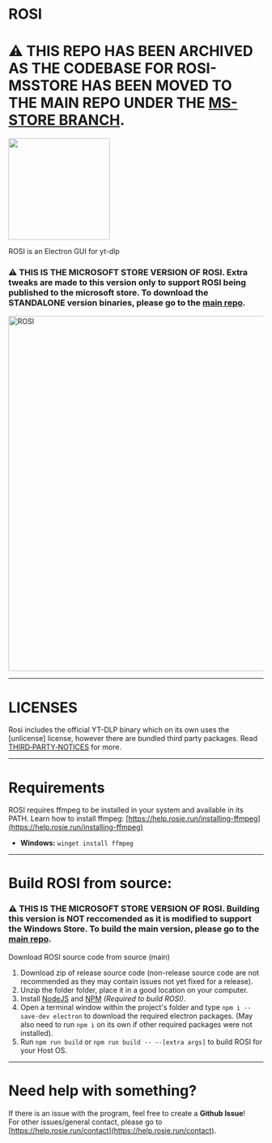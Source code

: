 # ROSI

# ⚠️ THIS REPO HAS BEEN ARCHIVED AS THE CODEBASE FOR ROSI-MSSTORE HAS BEEN MOVED TO THE MAIN REPO UNDER THE [MS-STORE BRANCH](https://github.com/BurntToasters/ROSI/tree/ms-store).

[<img src="https://get.microsoft.com/images/en-us%20dark.svg" width="200"/>](https://apps.microsoft.com/detail/9p4q134b2jw3?referrer=appbadge&mode=direct)

ROSI is an Electron GUI for yt-dlp

### ⚠️ THIS IS THE MICROSOFT STORE VERSION OF ROSI. Extra tweaks are made to this version only to support ROSI being published to the microsoft store. To download the STANDALONE version binaries, please go to the [main repo](https://github.com/BurntToasters/ROSI).

<img width="700" alt="ROSI" src="https://github.com/user-attachments/assets/52694114-57a3-487e-837b-6bf5d4960ba3" />

___

# LICENSES

Rosi includes the official YT-DLP binary which on its own uses the [unlicense] license, however there are bundled third party packages. Read [THIRD‑PARTY‑NOTICES](THIRD‑PARTY‑NOTICES.md) for more.

___

# Requirements

ROSI requires ffmpeg to be installed in your system and available in its PATH.
Learn how to install ffmpeg: [https://help.rosie.run/installing-ffmpeg](https://help.rosie.run/installing-ffmpeg)
- **Windows:** `winget install ffmpeg`
___

# Build ROSI from source:

### ⚠️ THIS IS THE MICROSOFT STORE VERSION OF ROSI. Building this version is NOT reccomended as it is modified to support the Windows Store. To build the main version, please go to the [main repo](https://github.com/BurntToasters/ROSI).

Download ROSI source code from source (main)
1) Download zip of release source code (non-release source code are not recommended as they may contain issues not yet fixed for a release).
2) Unzip the folder folder, place it in a good location on your computer.
3) Install [NodeJS](https://nodejs.org/en/download) and [NPM](https://docs.npmjs.com/downloading-and-installing-node-js-and-npm) *(Required to build ROSI)*.
4) Open a terminal window within the project's folder and type `npm i --save-dev electron` to download the required electron packages. (May also need to run `npm i` on its own if other required packages were not installed).
5) Run `npm run build` or `npm run build -- --[extra args]` to build ROSI for your Host OS.

___

# Need help with something?

If there is an issue with the program, feel free to create a **Github Issue**!  
For other issues/general contact, please go to [https://help.rosie.run/contact](https://help.rosie.run/contact).
